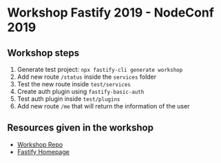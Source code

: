 # Workshop Fastify 2019 - NodeConf 2019

## Workshop steps

1. Generate test project: `npx fastify-cli generate workshop`
2. Add new route `/status` inside the `services` folder
3. Test the new route inside `test/services`
4. Create auth plugin using `fastify-basic-auth`
5. Test auth plugin inside `test/plugins`
6. Add new route `/me` that will return the information of the user

## Resources given in the workshop

- [Workshop Repo](https://github.com/delvedor/fastify-architecture-workshop)
- [Fastify Homepage](https://www.fastify.io/)
